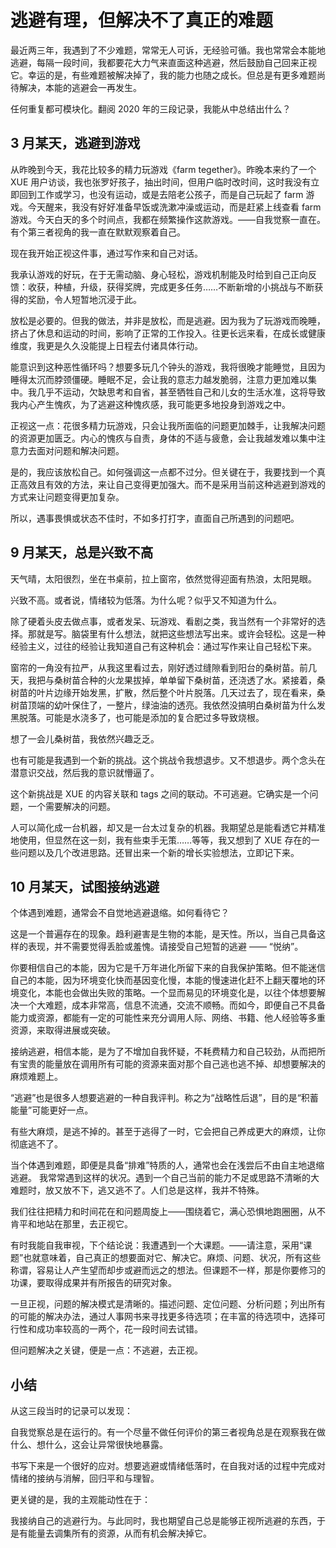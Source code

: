 # 逃避有理，但解决不了真正的难题

最近两三年，我遇到了不少难题，常常无人可诉，无经验可循。我也常常会本能地逃避，每隔一段时间，我都要花大力气来直面这种逃避，然后鼓励自己回来正视它。幸运的是，有些难题被解决掉了，我的能力也随之成长。但总是有更多难题尚待解决，本能的逃避会一再发生。

任何重复都可模块化。翻阅 2020 年的三段记录，我能从中总结出什么？

## 3 月某天，逃避到游戏

从昨晚到今天，我花比较多的精力玩游戏《farm tegether》。昨晚本来约了一个 XUE 用户访谈，我也张罗好孩子，抽出时间，但用户临时改时间，这时我没有立即回到工作或学习，也没有运动，或是去陪老公孩子，而是自己玩起了 farm 游戏。今天醒来，我没有好好准备早饭或洗漱冲澡或运动，而是赶紧上线查看 farm 游戏。今天白天的多个时间点，我都在频繁操作这款游戏。——自我觉察一直在。有个第三者视角的我一直在默默观察着自己。

现在我开始正视这件事，通过写作来和自己对话。

我承认游戏的好玩，在于无需动脑、身心轻松，游戏机制能及时给到自己正向反馈：收获，种植，升级，获得奖牌，完成更多任务……不断新增的小挑战与不断获得的奖励，令人短暂地沉浸于此。

放松是必要的。但我的做法，并非是放松，而是逃避。因为我为了玩游戏而晚睡，挤占了休息和运动的时间，影响了正常的工作投入。往更长远来看，在成长或健康维度，我更是久久没能提上日程去付诸具体行动。

能意识到这种恶性循环吗？想要多玩几个钟头的游戏，我将很晚才能睡觉，且因为睡得太沉而脖颈僵硬。睡眠不足，会让我的意志力越发脆弱，注意力更加难以集中。我几乎不运动，欠缺思考和自省，甚至牺牲自己和儿女的生活水准，这将导致我内心产生愧疚，为了逃避这种愧疚感，我可能更多地投身到游戏之中。

正视这一点：花很多精力玩游戏，只会让我所面临的问题更加棘手，让我解决问题的资源更加匮乏。内心的愧疚与自责，身体的不适与疲惫，会让我越发难以集中注意力去面对问题和解决问题。

是的，我应该放松自己。如何强调这一点都不过分。但关键在于，我要找到一个真正高效且有效的方法，来让自己变得更加强大。而不是采用当前这种逃避到游戏的方式来让问题变得更加复杂。

所以，遇事畏惧或状态不佳时，不如多打打字，直面自己所遇到的问题吧。

## 9 月某天，总是兴致不高

天气晴，太阳很烈，坐在书桌前，拉上窗帘，依然觉得迎面有热浪，太阳晃眼。

兴致不高。或者说，情绪较为低落。为什么呢？似乎又不知道为什么。

除了硬着头皮去做点事，或者发呆、玩游戏、看剧之类，我当然有一个非常好的选择。那就是写。脑袋里有什么想法，就把这些想法写出来。或许会轻松。这是一种经验主义，过往的经验让我知道自己有这种机会：通过写作来让自己轻松下来。

窗帘的一角没有拉严，从我这里看过去，刚好透过缝隙看到阳台的桑树苗。前几天，我把与桑树苗合种的火龙果拔掉，单单留下桑树苗，还浇透了水。紧接着，桑树苗的叶片边缘开始发黑，扩散，然后整个叶片脱落。几天过去了，现在看来，桑树苗顶端的幼叶保住了，一整片，绿油油的透亮。我依然没搞明白桑树苗为什么发黑脱落。可能是水浇多了，也可能是添加的复合肥过多导致烧根。

想了一会儿桑树苗，我依然兴趣乏乏。

也有可能是我遇到一个新的挑战。这个挑战令我想退步。又不想退步。两个念头在潜意识交战，然后我的意识就懵逼了。

这个新挑战是 XUE 的内容关联和 tags 之间的联动。不可逃避。它确实是一个问题，一个需要解决的问题。

人可以简化成一台机器，却又是一台太过复杂的机器。我期望总是能看透它并精准地使用，但显然在这一刻，我有些束手无策……等等，我又想到了 XUE 存在的一些问题以及几个改进思路。还冒出来一个新的增长实验想法，立即记下来。

## 10 月某天，试图接纳逃避

个体遇到难题，通常会不自觉地逃避退缩。如何看待它？

这是一个普遍存在的现象。趋利避害是生物的本能，是天性。所以，当自己具备这样的表现，并不需要觉得丢脸或羞愧。请接受自己短暂的逃避 —— “悦纳”。

你要相信自己的本能，因为它是千万年进化所留下来的自我保护策略。但不能迷信自己的本能，因为环境变化快而基因变化慢，本能的慢速进化赶不上翻天覆地的环境变化，本能也会做出失败的策略。一个显而易见的环境变化是，以往个体想要解决一个大难题，成本非常高，信息不流通，交流不顺畅。而如今，即便自己不具备能力或资源，都能有一定的可能性来充分调用人际、网络、书籍、他人经验等多重资源，来取得进展或突破。

接纳逃避，相信本能，是为了不增加自我怀疑，不耗费精力和自己较劲，从而把所有宝贵的能量放在调用所有可能的资源来面对那个自己逃也逃不掉、却想要解决的麻烦难题上。

“逃避”也是很多人想要逃避的一种自我评判。称之为“战略性后退”，目的是“积蓄能量”可能更好一点。

有些大麻烦，是逃不掉的。甚至于逃得了一时，它会把自己养成更大的麻烦，让你彻底逃不了。

当个体遇到难题，即便是具备“排难”特质的人，通常也会在浅尝后不由自主地退缩逃避。  我常常遇到这样的状况。遇到一个自己当前的能力不足或思路不清晰的大难题时，放又放不下，逃又逃不了。人们总是这样，我并不特殊。

我们往往把精力和时间花在和问题周旋上——围绕着它，满心恐惧地跑圈圈，从不肯平和地站在那里，去正视它。

有时我能自我审视，下个结论说：我遭遇到一个大课题。——请注意，采用“课题”也就意味着，自己真正的想要面对它、解决它。麻烦、问题、状况，所有这些称谓，容易让人产生望而却步或避而远之的想法。但课题不一样，那是你要修习的功课，要取得成果并有所报告的研究对象。

一旦正视，问题的解决模式是清晰的。描述问题、定位问题、分析问题；列出所有的可能的解决办法，通过人事网书来寻找更多待选项；在丰富的待选项中，选择可行性和成功率较高的一两个，花一段时间去试错。

但问题解决之关键，便是一点：不逃避，去正视。

## 小结

从这三段当时的记录可以发现：

自我觉察总是在运行的。有一个尽量不做任何评价的第三者视角总是在观察我在做什么、想什么，这会让异常很快地暴露。

书写下来是一个很好的应对。想要逃避或情绪低落时，在自我对话的过程中完成对情绪的接纳与消解，回归平和与理智。

更关键的是，我的主观能动性在于：

我接纳自己的逃避行为。与此同时，我也期望自己总是能够正视所逃避的东西，于是有能量去调集所有的资源，从而有机会解决掉它。

<!---

tags: #心智升级 #情绪 

created_at: 2020-03、2020-09、2020-10

updated_at: 2021-11-01

--->